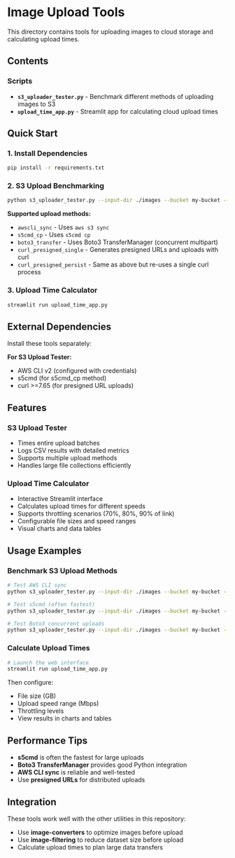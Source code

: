 # Image Upload Tools

This directory contains tools for uploading images to cloud storage and calculating upload times.

## Contents

### Scripts
- **`s3_uploader_tester.py`** - Benchmark different methods of uploading images to S3
- **`upload_time_app.py`** - Streamlit app for calculating cloud upload times

## Quick Start

### 1. Install Dependencies
```bash
pip install -r requirements.txt
```

### 2. S3 Upload Benchmarking
```bash
python s3_uploader_tester.py --input-dir ./images --bucket my-bucket --method awscli_sync --prefix test/
```

**Supported upload methods:**
- `awscli_sync` - Uses `aws s3 sync`
- `s5cmd_cp` - Uses `s5cmd cp` 
- `boto3_transfer` - Uses Boto3 TransferManager (concurrent multipart)
- `curl_presigned_single` - Generates presigned URLs and uploads with curl
- `curl_presigned_persist` - Same as above but re-uses a single curl process

### 3. Upload Time Calculator
```bash
streamlit run upload_time_app.py
```

## External Dependencies

Install these tools separately:

**For S3 Upload Tester:**
- AWS CLI v2 (configured with credentials)
- s5cmd (for s5cmd_cp method)
- curl >=7.65 (for presigned URL uploads)

## Features

### S3 Upload Tester
- Times entire upload batches
- Logs CSV results with detailed metrics
- Supports multiple upload methods
- Handles large file collections efficiently

### Upload Time Calculator
- Interactive Streamlit interface
- Calculates upload times for different speeds
- Supports throttling scenarios (70%, 80%, 90% of link)
- Configurable file sizes and speed ranges
- Visual charts and data tables

## Usage Examples

### Benchmark S3 Upload Methods
```bash
# Test AWS CLI sync
python s3_uploader_tester.py --input-dir ./images --bucket my-bucket --method awscli_sync

# Test s5cmd (often fastest)
python s3_uploader_tester.py --input-dir ./images --bucket my-bucket --method s5cmd_cp

# Test Boto3 concurrent uploads
python s3_uploader_tester.py --input-dir ./images --bucket my-bucket --method boto3_transfer
```

### Calculate Upload Times
```bash
# Launch the web interface
streamlit run upload_time_app.py
```

Then configure:
- File size (GB)
- Upload speed range (Mbps)
- Throttling levels
- View results in charts and tables

## Performance Tips

- **s5cmd** is often the fastest for large uploads
- **Boto3 TransferManager** provides good Python integration
- **AWS CLI sync** is reliable and well-tested
- Use **presigned URLs** for distributed uploads

## Integration

These tools work well with the other utilities in this repository:
- Use **image-converters** to optimize images before upload
- Use **image-filtering** to reduce dataset size before upload
- Calculate upload times to plan large data transfers
